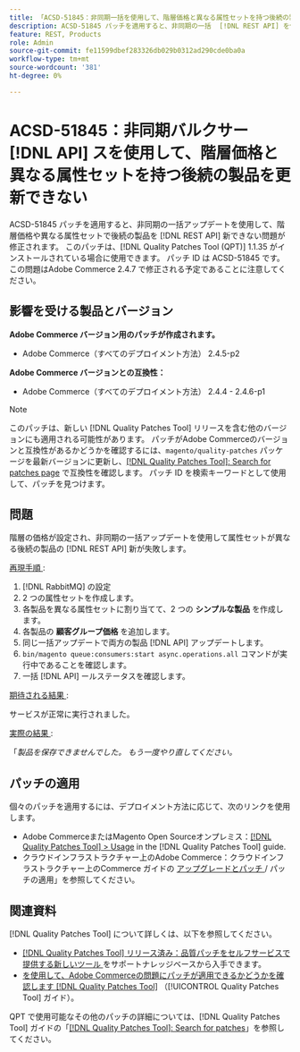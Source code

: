 ```yaml
---
title: 「ACSD-51845：非同期一括を使用して、階層価格と異なる属性セットを持つ後続の製品を更新できない  [!DNL API]」
description: ACSD-51845 パッチを適用すると、非同期の一括  [!DNL REST API] を使用して階層価格や異なる属性セットで後続の製品を更新できないAdobe Commerceの問題を修正できます。
feature: REST, Products
role: Admin
source-git-commit: fe11599dbef283326db029b0312ad290cde0ba0a
workflow-type: tm+mt
source-wordcount: '381'
ht-degree: 0%

---
```


# ACSD-51845：非同期バルクサー [!DNL API] スを使用して、階層価格と異なる属性セットを持つ後続の製品を更新できない

ACSD-51845 パッチを適用すると、非同期の一括アップデートを使用して、階層価格や異なる属性セットで後続の製品を [!DNL REST API] 新できない問題が修正されます。 このパッチは、[!DNL Quality Patches Tool (QPT)] 1.1.35 がインストールされている場合に使用できます。 パッチ ID は ACSD-51845 です。 この問題はAdobe Commerce 2.4.7 で修正される予定であることに注意してください。

## 影響を受ける製品とバージョン

**Adobe Commerce バージョン用のパッチが作成されます。**

* Adobe Commerce（すべてのデプロイメント方法） 2.4.5-p2

**Adobe Commerce バージョンとの互換性：**

* Adobe Commerce（すべてのデプロイメント方法） 2.4.4 - 2.4.6-p1

>[!NOTE]
>
>このパッチは、新しい [!DNL Quality Patches Tool] リリースを含む他のバージョンにも適用される可能性があります。 パッチがAdobe Commerceのバージョンと互換性があるかどうかを確認するには、`magento/quality-patches` パッケージを最新バージョンに更新し、[[!DNL Quality Patches Tool]: Search for patches page](https://experienceleague.adobe.com/tools/commerce-quality-patches/index.html?lang=ja) で互換性を確認します。 パッチ ID を検索キーワードとして使用して、パッチを見つけます。

## 問題

階層の価格が設定され、非同期の一括アップデートを使用して属性セットが異なる後続の製品の [!DNL REST API] 新が失敗します。

<u> 再現手順 </u>:

1. [!DNL RabbitMQ] の設定
1. 2 つの属性セットを作成します。
1. 各製品を異なる属性セットに割り当てて、2 つの **シンプルな製品** を作成します。
1. 各製品の **顧客グループ価格** を追加します。
1. 同じ一括アップデートで両方の製品 [!DNL API] アップデートします。
1. `bin/magento queue:consumers:start async.operations.all` コマンドが実行中であることを確認します。
1. 一括 [!DNL API] ールステータスを確認します。

<u> 期待される結果 </u>:

サービスが正常に実行されました。

<u> 実際の結果 </u>:

「*製品を保存できませんでした。 もう一度やり直してください。*

## パッチの適用

個々のパッチを適用するには、デプロイメント方法に応じて、次のリンクを使用します。

* Adobe CommerceまたはMagento Open Sourceオンプレミス：[[!DNL Quality Patches Tool] > Usage](/help/tools/quality-patches-tool/usage.md) in the [!DNL Quality Patches Tool] guide.
* クラウドインフラストラクチャー上のAdobe Commerce：クラウドインフラストラクチャー上のCommerce ガイドの [ アップグレードとパッチ ](https://experienceleague.adobe.com/docs/commerce-cloud-service/user-guide/develop/upgrade/apply-patches.html?lang=ja)/ パッチの適用」を参照してください。

## 関連資料

[!DNL Quality Patches Tool] について詳しくは、以下を参照してください。

* [[!DNL Quality Patches Tool]  リリース済み：品質パッチをセルフサービスで提供する新しいツール ](https://experienceleague.adobe.com/ja/docs/commerce-knowledge-base/kb/announcements/commerce-announcements/magento-quality-patches-released-new-tool-to-self-serve-quality-patches) をサポートナレッジベースから入手できます。
* [ を使用して、Adobe Commerceの問題にパッチが適用できるかどうかを確認します  [!DNL Quality Patches Tool]](/help/tools/quality-patches-tool/patches-available-in-qpt/check-patch-for-magento-issue-with-magento-quality-patches.md) （[!UICONTROL Quality Patches Tool] ガイド）。


QPT で使用可能なその他のパッチの詳細については、[!DNL Quality Patches Tool] ガイドの「[[!DNL Quality Patches Tool]: Search for patches](https://experienceleague.adobe.com/tools/commerce-quality-patches/index.html?lang=ja)」を参照してください。
